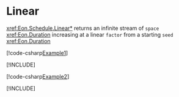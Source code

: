 ﻿# Linear

<xref:Eon.Schedule.Linear*> returns an infinite stream of `space`
<xref:Eon.Duration>
increasing at a linear `factor` from a starting `seed` <xref:Eon.Duration>

[!code-csharp[Example1](../../../Eon.Tests/Examples/LinearTests.cs#Example1)]

[!INCLUDE[](../../../Eon.Tests/Examples/__examples__/LinearTests.Case1.md)]

[!code-csharp[Example2](../../../Eon.Tests/Examples/LinearTests.cs#Example2)]

[!INCLUDE[](../../../Eon.Tests/Examples/__examples__/LinearTests.Case2.md)]
